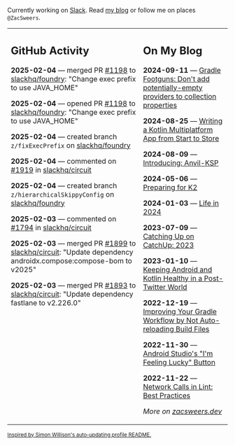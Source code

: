 Currently working on [Slack](https://slack.com/). Read [my blog](https://zacsweers.dev/) or follow me on places `@ZacSweers`.

<table><tr><td valign="top" width="60%">

## GitHub Activity
<!-- githubActivity starts -->
**2025-02-04** — merged PR [#1198](https://github.com/slackhq/foundry/pull/1198) to [slackhq/foundry](https://github.com/slackhq/foundry): "Change exec prefix to use JAVA_HOME"

**2025-02-04** — opened PR [#1198](https://github.com/slackhq/foundry/pull/1198) to [slackhq/foundry](https://github.com/slackhq/foundry): "Change exec prefix to use JAVA_HOME"

**2025-02-04** — created branch `z/fixExecPrefix` on [slackhq/foundry](https://github.com/slackhq/foundry)

**2025-02-04** — commented on [#1919](https://github.com/slackhq/circuit/issues/1919#issuecomment-2634998087) in [slackhq/circuit](https://github.com/slackhq/circuit)

**2025-02-04** — created branch `z/hierarchicalSkippyConfig` on [slackhq/foundry](https://github.com/slackhq/foundry)

**2025-02-03** — commented on [#1794](https://github.com/slackhq/circuit/pull/1794#issuecomment-2632871092) in [slackhq/circuit](https://github.com/slackhq/circuit)

**2025-02-03** — merged PR [#1899](https://github.com/slackhq/circuit/pull/1899) to [slackhq/circuit](https://github.com/slackhq/circuit): "Update dependency androidx.compose:compose-bom to v2025"

**2025-02-03** — merged PR [#1893](https://github.com/slackhq/circuit/pull/1893) to [slackhq/circuit](https://github.com/slackhq/circuit): "Update dependency fastlane to v2.226.0"
<!-- githubActivity ends -->
</td><td valign="top" width="40%">

## On My Blog
<!-- blog starts -->
**2024-09-11** — [Gradle Footguns: Don't add potentially-empty providers to collection properties](https://www.zacsweers.dev/gradle-footgun-adding-empty-providers-to-collection-properties/)

**2024-08-25** — [Writing a Kotlin Multiplatform App from Start to Store](https://www.zacsweers.dev/writing-a-kotlin-multiplatform-app-from-start-to-store/)

**2024-08-09** — [Introducing: Anvil-KSP](https://www.zacsweers.dev/introducing-anvil-ksp/)

**2024-05-06** — [Preparing for K2](https://www.zacsweers.dev/preparing-for-k2/)

**2024-01-03** — [Life in 2024](https://www.zacsweers.dev/life-in-2024/)

**2023-07-09** — [Catching Up on CatchUp: 2023](https://www.zacsweers.dev/catching-up-on-catchup-2023/)

**2023-01-10** — [Keeping Android and Kotlin Healthy in a Post-Twitter World](https://www.zacsweers.dev/keeping-android-healthy/)

**2022-12-19** — [Improving Your Gradle Workflow by Not Auto-reloading Build Files](https://www.zacsweers.dev/improving-your-workflow-by-not-auto-reloading-build-files/)

**2022-11-30** — [Android Studio's "I'm Feeling Lucky" Button](https://www.zacsweers.dev/android-studios-im-feeling-lucky-button/)

**2022-11-22** — [Network Calls in Lint: Best Practices](https://www.zacsweers.dev/network-calls-in-lint-best-practices/)
<!-- blog ends -->
_More on [zacsweers.dev](https://zacsweers.dev/)_
</td></tr></table>

<sub><a href="https://simonwillison.net/2020/Jul/10/self-updating-profile-readme/">Inspired by Simon Willison's auto-updating profile README.</a></sub>